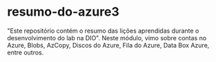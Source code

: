 # resumo-do-azure3
"Este repositório contém o resumo das lições aprendidas durante o desenvolvimento do lab na DIO".
Neste módulo, vimo sobre contas no Azure, Blobs, AzCopy, Discos do Azure, Fila do Azure, Data Box Azure, entre outros.
